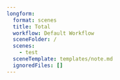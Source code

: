 ```yaml
---
longform:
  format: scenes
  title: Total
  workflow: Default Workflow
  sceneFolder: /
  scenes:
    - test
  sceneTemplate: templates/note.md
  ignoredFiles: []
---
```

